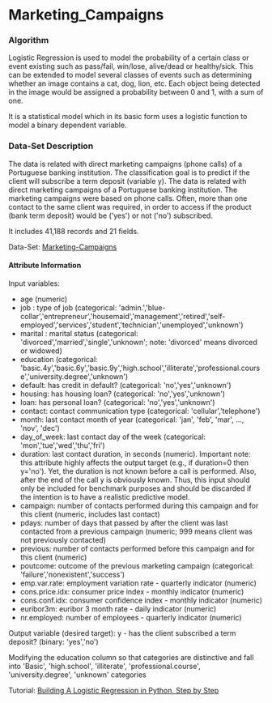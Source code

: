 # Marketing_Campaigns
### Algorithm
Logistic Regression is used to model the probability of a certain class or event existing such as pass/fail, win/lose, alive/dead or healthy/sick. 
This can be extended to model several classes of events such as determining whether an image contains a cat, dog, lion, etc. 
Each object being detected in the image would be assigned a probability between 0 and 1, with a sum of one.

It is a statistical model which in its basic form uses a logistic function to model a binary dependent variable.

### Data-Set Description
The data is related with direct marketing campaigns (phone calls) of a Portuguese banking institution. 
The classification goal is to predict if the client will subscribe a term deposit (variable y). 
The data is related with direct marketing campaigns of a Portuguese banking institution. 
The marketing campaigns were based on phone calls. 
Often, more than one contact to the same client was required, in order to access if the product (bank term deposit) would be ('yes') or not ('no') subscribed.

It includes 41,188 records and 21 fields.

Data-Set: [Marketing-Campaigns](https://archive.ics.uci.edu/ml/datasets/bank+marketing)

#### Attribute Information
Input variables:
- age (numeric)
- job : type of job (categorical: 'admin.','blue-collar','entrepreneur','housemaid','management','retired','self-employed','services','student','technician','unemployed','unknown')
- marital : marital status (categorical: 'divorced','married','single','unknown'; note: 'divorced' means divorced or widowed)
- education (categorical: 'basic.4y','basic.6y','basic.9y','high.school','illiterate','professional.course','university.degree','unknown')
- default: has credit in default? (categorical: 'no','yes','unknown')
- housing: has housing loan? (categorical: 'no','yes','unknown')
- loan: has personal loan? (categorical: 'no','yes','unknown')
- contact: contact communication type (categorical: 'cellular','telephone')
- month: last contact month of year (categorical: 'jan', 'feb', 'mar', ..., 'nov', 'dec')
- day_of_week: last contact day of the week (categorical: 'mon','tue','wed','thu','fri')
- duration: last contact duration, in seconds (numeric). Important note: this attribute highly affects the output target (e.g., if duration=0 then y='no'). Yet, the duration is not known before a call is performed. Also, after the end of the call y is obviously known. Thus, this input should only be included for benchmark purposes and should be discarded if the intention is to have a realistic predictive model.
- campaign: number of contacts performed during this campaign and for this client (numeric, includes last contact)
- pdays: number of days that passed by after the client was last contacted from a previous campaign (numeric; 999 means client was not previously contacted)
- previous: number of contacts performed before this campaign and for this client (numeric)
- poutcome: outcome of the previous marketing campaign (categorical: 'failure','nonexistent','success')
- emp.var.rate: employment variation rate - quarterly indicator (numeric)
- cons.price.idx: consumer price index - monthly indicator (numeric)
- cons.conf.idx: consumer confidence index - monthly indicator (numeric)
- euribor3m: euribor 3 month rate - daily indicator (numeric)
- nr.employed: number of employees - quarterly indicator (numeric)

Output variable (desired target):
y - has the client subscribed a term deposit? (binary: 'yes','no')

Modifying the education column so that categories are distinctive and fall into 'Basic', 'high.school', 'illiterate', 'professional.course', 'university.degree', 'unknown' categories

Tutorial: [Building A Logistic Regression in Python, Step by Step](https://towardsdatascience.com/building-a-logistic-regression-in-python-step-by-step-becd4d56c9c8)
